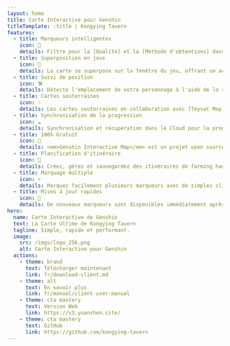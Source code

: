 ```yaml
---
layout: home
title: Carte Interactive pour Genshin
titleTemplate: :title | Kongying Tavern
features:
  - title: Marqueurs intelligentes
    icon: 🦾
    details: Filtre pour la [Qualité] et la [Méthode d'obtentions] dans les marqueurs de coffre, permettant un filtrage des régions sans doublon, avec des solutions pour toutes les énigmes
  - title: Superposition en jeux
    icon: 🎪
    details: La carte se superpose sur la fenêtre du jeu, offrant un accès facile et rapide à la carte sur un seul écran.
  - title: Suivi de position
    icon: 🛠
    details: Détecte l'emplacement de votre personnage à l'aide de la reconnaissance d'image et affiche un indicateur en simultané sur le <b>client carte</b>.
  - title: Cartes souterraines
    icon: ✨
    details: Les cartes souterraines en collaboration avec [Teyvat Map Institute] sont disponibles pour tous les niveaux et entrées des grottes.
  - title: Synchronisation de la progression
    icon: ☁️
    details: Synchronisation et récupération dans le Cloud pour la progression des marqueurs, les chemins personnalisés...
  - title: 100% Gratuit
    icon: 🎉
    details: <em>Genshin Interactive Map</em> est un projet open source MulanPSL-1.0. Il est aussi sans pub.
  - title: Planification d'itinéraire
    icon: 🚩
    details: Créez, gérez et sauvegardez des itinéraires de farming hautement personnalisables avec [Canvas].
  - title: Marquage multiple
    icon: ⚡
    details: Marquez facilement plusieurs marqueurs avec de simples clics, balayages ou sélection.
  - title: Mises à jour rapides
    icon: 🚀
    details: De nouveaux marqueurs sont disponibles immédiatement après les mises à jour du jeux, obtenez facilement 100% d'exploration day 1!
hero:
  name: Carte Interactive de Genshin
  text: La Carte Ultime de Kongying Tavern
  tagline: Simple, rapide et performant.
  image:
    src: /imgs/logo_256.png
    alt: Carte Interactive pour Genshin
  actions:
    - theme: brand
      text: Télécharger maintenant
      link: fr/download-client.md
    - theme: alt
      text: En savoir plus
      link: fr/manual/client-user-manual
    - theme: cta mastery
      text: Version Web
      link: https://v3.yuanshen.site/
    - theme: cta mastery
      text: GitHub
      link: https://github.com/kongying-tavern
---
```

